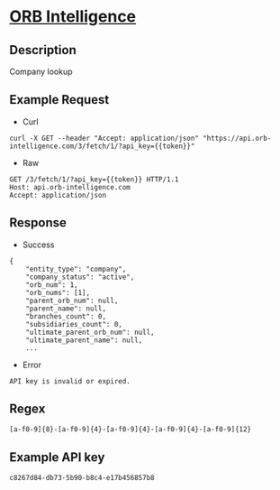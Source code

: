 # [ORB Intelligence](https://api.orb-intelligence.com/docs/)

## __Description__
Company lookup

## __Example Request__
* Curl
```
curl -X GET --header "Accept: application/json" "https://api.orb-intelligence.com/3/fetch/1/?api_key={{token}}"
```

* Raw
```
GET /3/fetch/1/?api_key={{token}} HTTP/1.1
Host: api.orb-intelligence.com
Accept: application/json
```

## __Response__
* Success
```
{
    "entity_type": "company",
    "company_status": "active",
    "orb_num": 1,
    "orb_nums": [1],
    "parent_orb_num": null,
    "parent_name": null,
    "branches_count": 0,
    "subsidiaries_count": 0,
    "ultimate_parent_orb_num": null,
    "ultimate_parent_name": null,
    ...
```
* Error
```
API key is invalid or expired.
```

## __Regex__
```
[a-f0-9]{8}-[a-f0-9]{4}-[a-f0-9]{4}-[a-f0-9]{4}-[a-f0-9]{12}
```

## __Example API key__
```
c8267d84-db73-5b90-b8c4-e17b456857b8
```